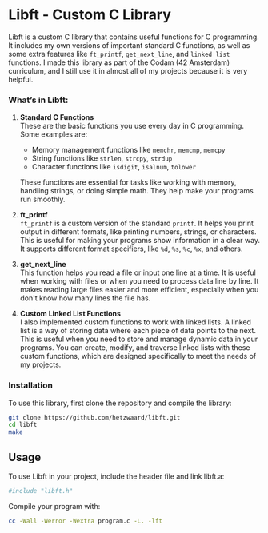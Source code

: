# Libft - Custom C Library

Libft is a custom C library that contains useful functions for C programming. It includes my own versions of important standard C functions, as well as some extra features like `ft_printf`, `get_next_line`, and `linked list` functions. I made this library as part of the Codam (42 Amsterdam) curriculum, and I still use it in almost all of my projects because it is very helpful.

### What’s in Libft:

1. **Standard C Functions**  
   These are the basic functions you use every day in C programming. Some examples are:
   - Memory management functions like `memchr`, `memcmp`, `memcpy`
   - String functions like `strlen`, `strcpy`, `strdup`
   - Character functions like `isdigit`, `isalnum`, `tolower`

   These functions are essential for tasks like working with memory, handling strings, or doing simple math. They help make your programs run smoothly.

2. **ft_printf**  
   `ft_printf` is a custom version of the standard `printf`. It helps you print output in different formats, like printing numbers, strings, or characters. This is useful for making your programs show information in a clear way. It supports different format specifiers, like `%d`, `%s`, `%c`, `%x`, and others.

3. **get_next_line**  
   This function helps you read a file or input one line at a time. It is useful when working with files or when you need to process data line by line. It makes reading large files easier and more efficient, especially when you don't know how many lines the file has.

4. **Custom Linked List Functions**  
   I also implemented custom functions to work with linked lists. A linked list is a way of storing data where each piece of data points to the next. This is useful when you need to store and manage dynamic data in your programs. You can create, modify, and traverse linked lists with these custom functions, which are designed specifically to meet the needs of my projects.

### Installation

To use this library, first clone the repository and compile the library:
```bash
git clone https://github.com/hetzwaard/libft.git
cd libft
make
```
## Usage
To use Libft in your project, include the header file and link libft.a:
```bash
#include "libft.h"
```
Compile your program with:
```bash
cc -Wall -Werror -Wextra program.c -L. -lft
```
